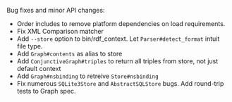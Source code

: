 Bug fixes and minor API changes:

*   Order includes to remove platform dependencies on load requirements.
*   Fix XML Comparison matcher
*   Add `--store` option to bin/rdf_context. Let `Parser#detect_format` intuit file type.
*   Add `Graph#contents` as alias to store
*   Add `ConjunctiveGraph#triples` to return all triples from store, not just default context
*   Add `Graph#nsbinding` to retreive `Store#nsbinding`
*   Fix numerous `SQLite3Store` and `AbstractSQLStore` bugs. Add round-trip tests to Graph spec.